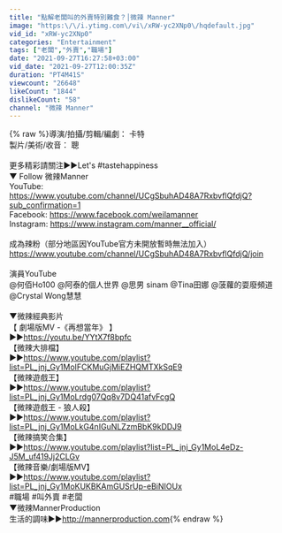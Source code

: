 ```yaml
---
title: "點解老闆叫的外賣特別難食？│微辣 Manner"
image: "https:\/\/i.ytimg.com\/vi\/xRW-yc2XNp0\/hqdefault.jpg"
vid_id: "xRW-yc2XNp0"
categories: "Entertainment"
tags: ["老闆","外賣","職場"]
date: "2021-09-27T16:27:58+03:00"
vid_date: "2021-09-27T12:00:35Z"
duration: "PT4M41S"
viewcount: "26648"
likeCount: "1844"
dislikeCount: "58"
channel: "微辣 Manner"
---
```

{% raw %}導演/拍攝/剪輯/編劇： 卡特<br />製片/美術/收音： 聰<br /><br />更多精彩請關注►►Let's #tastehappiness <br />▼ Follow 微辣Manner<br />YouTube: <a rel="nofollow" target="blank" href="https://www.youtube.com/channel/UCgSbuhAD48A7RxbvflQfdjQ?sub_confirmation=1">https://www.youtube.com/channel/UCgSbuhAD48A7RxbvflQfdjQ?sub_confirmation=1</a><br />Facebook: <a rel="nofollow" target="blank" href="https://www.facebook.com/weilamanner">https://www.facebook.com/weilamanner</a><br />Instagram: <a rel="nofollow" target="blank" href="https://www.instagram.com/manner__official/">https://www.instagram.com/manner__official/</a><br /><br />成為辣粉（部分地區因YouTube官方未開放暫時無法加入）<br /><a rel="nofollow" target="blank" href="https://www.youtube.com/channel/UCgSbuhAD48A7RxbvflQfdjQ/join">https://www.youtube.com/channel/UCgSbuhAD48A7RxbvflQfdjQ/join</a><br /><br />演員YouTube<br /> @何佰Ho100  @阿泰的個人世界  @思男 sinam  @Tina田娜  @菠蘿的耍廢頻道 @Crystal Wong慧慧 <br />  <br />▼微辣經典影片<br />【 劇場版MV -《再想當年》 】<br />►►<a rel="nofollow" target="blank" href="https://youtu.be/YYtX7f8bpfc">https://youtu.be/YYtX7f8bpfc</a><br />【微辣大排檔】<br />►►<a rel="nofollow" target="blank" href="https://www.youtube.com/playlist?list=PL_jnj_Gy1MoIFCKMuGjMiEZHQMTXkSqE9">https://www.youtube.com/playlist?list=PL_jnj_Gy1MoIFCKMuGjMiEZHQMTXkSqE9</a><br />【微辣遊戲王】<br />►►<a rel="nofollow" target="blank" href="https://www.youtube.com/playlist?list=PL_jnj_Gy1MoLrdg07Qq8v7DQ41afvFcgQ">https://www.youtube.com/playlist?list=PL_jnj_Gy1MoLrdg07Qq8v7DQ41afvFcgQ</a><br />【微辣遊戲王 - 狼人殺】<br />►►<a rel="nofollow" target="blank" href="https://www.youtube.com/playlist?list=PL_jnj_Gy1MoLkG4nIGuNLZzmBbK9kDDJ9">https://www.youtube.com/playlist?list=PL_jnj_Gy1MoLkG4nIGuNLZzmBbK9kDDJ9</a><br />【微辣搞笑合集】<br />►►<a rel="nofollow" target="blank" href="https://www.youtube.com/playlist?list=PL_jnj_Gy1MoL4eDz-J5M_uf419Jj2CLGv">https://www.youtube.com/playlist?list=PL_jnj_Gy1MoL4eDz-J5M_uf419Jj2CLGv</a><br />【微辣音樂/劇場版MV】<br />►►<a rel="nofollow" target="blank" href="https://www.youtube.com/playlist?list=PL_jnj_Gy1MoKUKBKAmGUSrUp-eBiNIOUx">https://www.youtube.com/playlist?list=PL_jnj_Gy1MoKUKBKAmGUSrUp-eBiNIOUx</a><br /> #職場 #叫外賣 #老闆<br />▼微辣MannerProduction<br />生活的調味►►<a rel="nofollow" target="blank" href="http://mannerproduction.com">http://mannerproduction.com</a>{% endraw %}
